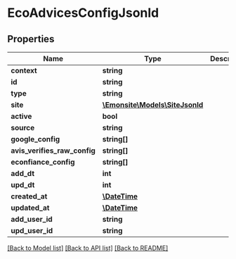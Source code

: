 # EcoAdvicesConfigJsonld

## Properties
Name | Type | Description | Notes
------------ | ------------- | ------------- | -------------
**context** | **string** |  | [optional] 
**id** | **string** |  | [optional] 
**type** | **string** |  | [optional] 
**site** | [**\Emonsite\Models\SiteJsonld**](SiteJsonld.md) |  | [optional] 
**active** | **bool** |  | [optional] 
**source** | **string** |  | [optional] 
**google_config** | **string[]** |  | [optional] 
**avis_verifies_raw_config** | **string[]** |  | [optional] 
**econfiance_config** | **string[]** |  | [optional] 
**add_dt** | **int** |  | [optional] 
**upd_dt** | **int** |  | [optional] 
**created_at** | [**\DateTime**](\DateTime.md) |  | [optional] 
**updated_at** | [**\DateTime**](\DateTime.md) |  | [optional] 
**add_user_id** | **string** |  | [optional] 
**upd_user_id** | **string** |  | [optional] 

[[Back to Model list]](../../README.md#documentation-for-models) [[Back to API list]](../../README.md#documentation-for-api-endpoints) [[Back to README]](../../README.md)

